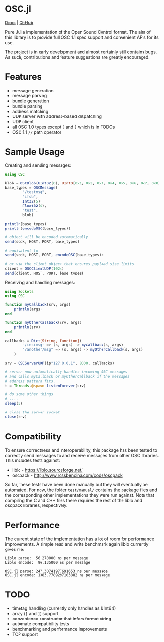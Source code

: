# OSC.jl


[Docs](https://jsager621.github.io/OSC.jl/dev/) | [GitHub](https://github.com/jsager621/OSC.jl)

Pure Julia implementation of the Open Sound Control format.
The aim of this library is to provide full OSC 1.1 spec support and convenient APIs for its use.

The project is in early development and almost certainly still contains bugs. As such, contributions and feature suggestions are greatly encouraged.


# Features
* message generation
* message parsing
* bundle generation
* bundle parsing
* address matching
* UDP server with address-based dispatching
* UDP client
* all OSC 1.0 types except `[` and `]` which is in TODOs
* OSC 1.1 `//` path operator

# Sample Usage
Creating and sending messages:
```julia
using OSC

blob = OSCBlob(UInt32(8), UInt8[0x1, 0x2, 0x3, 0x4, 0x5, 0x6, 0x7, 0x8])
base_types = OSCMessage(
        "/testmsg", 
        "ifsb", 
        Int32(5),
        Float32(6),
        "test",
        blob)

println(base_types)
println(encodeOSC(base_types))

# object will be encoded automatically
send(sock, HOST, PORT, base_types)

# equivalent to
send(sock, HOST, PORT, encodeOSC(base_types))

# or via the client object that ensures payload size limits
client = OSCClientUDP(1024)
send(client, HOST, PORT, base_types)
```


Receiving and handling messages:
```julia
using Sockets
using OSC

function myCallback(srv, args)
    println(args)
end

function myOtherCallback(srv, args)
    println(srv)
end

callbacks = Dict{String, Function}(
        "/testmsg" => (s, args) -> myCallback(s, args)
        "/another/msg" => (s, args) -> myOtherCallback(s, args)
    )

srv = OSCServerUDP(ip"127.0.0.1", 8000, callbacks)

# server now automatically handles incoming OSC messages
# and calls myCallback or myOtherCallback if the messages
# address pattern fits.
t = Threads.@spawn listenForever(srv)

# do some other things
# ....
sleep(5)

# close the server socket
close(srv)
```

# Compatibility
To ensure correctness and interoperability, this package has been tested to correctly send messages to and receive messages from other OSC libraries.
This includes tests against:
* liblo - https://liblo.sourceforge.net/
* oscpack - http://www.rossbencina.com/code/oscpack

So far, these tests have been done manually but they will eventually be automated.
For now, the folder `test/manual/` contains the package files and the corresponding other implementations they were run against.
Note that compiling the C and C++ files there requires the rest of the liblo and oscpack libraries, respectively.

# Performance
The current state of the implementation has a lot of room for performance improvements. A simple read and write benchmark again liblo currently gives me:

```
Liblo parse:  56.270000 ns per message
Liblo encode:  96.135000 ns per message

OSC.jl parse: 247.30741977691653 ns per message
OSC.jl encode: 1383.7789297103882 ns per message
```

# TODO
* timetag handling (currently only handles as UInt64)
* array (`[` and `]`) support
* convenience constructor that infers format string
* automate compatibility tests
* benchmarking and performance improvements
* TCP support

